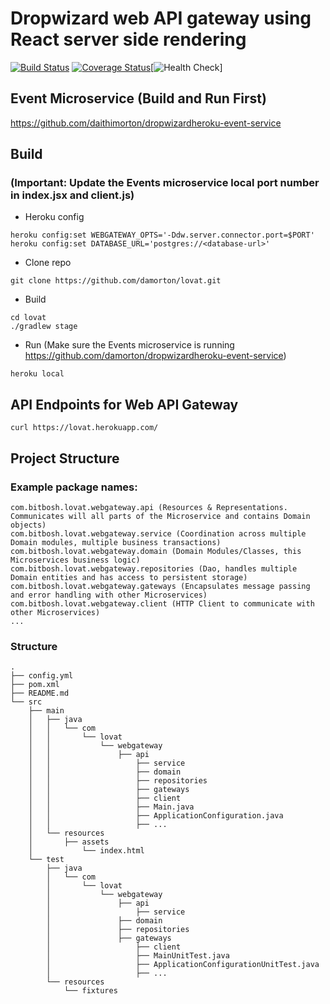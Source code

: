 # Dropwizard web API gateway using React server side rendering

[![Build Status](https://travis-ci.org/damorton/lovat.svg?branch=master)](https://travis-ci.org/damorton/lovat) [![Coverage Status](https://coveralls.io/repos/github/damorton/lovat/badge.svg?branch=master)](https://coveralls.io/github/damorton/lovat?branch=master)[![Health Check](https://healthchecks.io/badge/026dd894-eece-42d5-9063-14c343/AV6vSwuv/taupe.svg)]

## Event Microservice (Build and Run First)
https://github.com/daithimorton/dropwizardheroku-event-service

## Build

### (Important: Update the Events microservice local port number in index.jsx and client.js)

- Heroku config

```
heroku config:set WEBGATEWAY_OPTS='-Ddw.server.connector.port=$PORT'
heroku config:set DATABASE_URL='postgres://<database-url>'
```

- Clone repo
```
git clone https://github.com/damorton/lovat.git
```
- Build
```
cd lovat
./gradlew stage
```
- Run (Make sure the Events microservice is running https://github.com/damorton/dropwizardheroku-event-service)
```
heroku local
```

## API Endpoints for Web API Gateway

```
curl https://lovat.herokuapp.com/
```

## Project Structure

### Example package names:

```
com.bitbosh.lovat.webgateway.api (Resources & Representations. Communicates will all parts of the Microservice and contains Domain objects)
com.bitbosh.lovat.webgateway.service (Coordination across multiple Domain modules, multiple business transactions)
com.bitbosh.lovat.webgateway.domain (Domain Modules/Classes, this Microservices business logic)
com.bitbosh.lovat.webgateway.repositories (Dao, handles multiple Domain entities and has access to persistent storage)
com.bitbosh.lovat.webgateway.gateways (Encapsulates message passing and error handling with other Microservices)
com.bitbosh.lovat.webgateway.client (HTTP Client to communicate with other Microservices)
...
```

### Structure

```
.
├── config.yml
├── pom.xml
├── README.md
└── src
    ├── main
    │   ├── java
    │   │   └── com
    │   │       └── lovat
    │   │	       	└── webgateway    
    │   │          		├── api
    │   │           		├── service
    │   │           		├── domain
    │   │           		├── repositories
    │   │           		├── gateways
    │   │           		├── client
    │   │           		├── Main.java
    │   │           		├── ApplicationConfiguration.java
    │   │           		├── ...
    │   └── resources
    │       ├── assets
    │       	└── index.html
    └── test
        ├── java
        │   └── com
        │       └── lovat
        │       	└── webgateway
        │	           	├── api
        │   	       		├── service
        │       	   	├── domain
        │         		├── repositories
        │	           	├── gateways
        │   	        	├── client
        │       	    	├── MainUnitTest.java
        │           		├── ApplicationConfigurationUnitTest.java
        │           		├── ...
        └── resources
            └── fixtures
```
